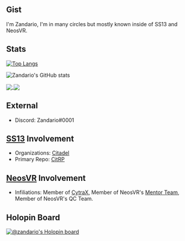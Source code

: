 ## Gist
I'm Zandario, I'm in many circles but mostly known inside of SS13 and NeosVR.

## Stats
[![Top Langs](https://github-readme-stats.vercel.app/api/top-langs/?username=Zandario&layout=compact&langs_count=6)](https://github.com/Zandario/github-readme-stats)

![Zandario's GitHub stats](https://github-readme-stats.vercel.app/api?username=Zandario&show_icons=true&theme=transparent)

<a href="https://github.com/anuraghazra/github-readme-stats">
  <img align="center" src="https://github-readme-stats.vercel.app/api/pin/?username=Zandario&layout=compact&theme=transparent" />
</a>
<a href="https://github.com/anuraghazra/convoychat">
  <img align="center" src="https://github-readme-stats.vercel.app/api/pin/?username=Zandario&show_icons=true&theme=transparent" />
</a>


## External
- Discord: Zandario#0001

## [SS13](https://spacestation13.com/) Involvement
- Organizations: [Citadel](https://github.com/Citadel-Station-13)
- Primary Repo: [CitRP](https://github.com/Citadel-Station-13/Citadel-Station-13-RP)

## [NeosVR](https://github.com/Neos-Metaverse/NeosPublic) Involvement
- Infiliations: Member of [CytraX](https://cytrax.net/), Member of NeosVR's [Mentor Team](https://wiki.neosvr.com/Mentors), Member of NeosVR's QC Team.

## Holopin Board
[![@zandario's Holopin board](https://holopin.me/zandario)](https://holopin.io/@zandario)
<!--
Here are some ideas to get you started:

- 🔭 I’m currently working on ...
- 🌱 I’m currently learning ...
- 👯 I’m looking to collaborate on ...
- 🤔 I’m looking for help with ...
- 💬 Ask me about ...
- 📫 How to reach me: ...
- 😄 Pronouns: ...
- ⚡ Fun fact: ...
-->
